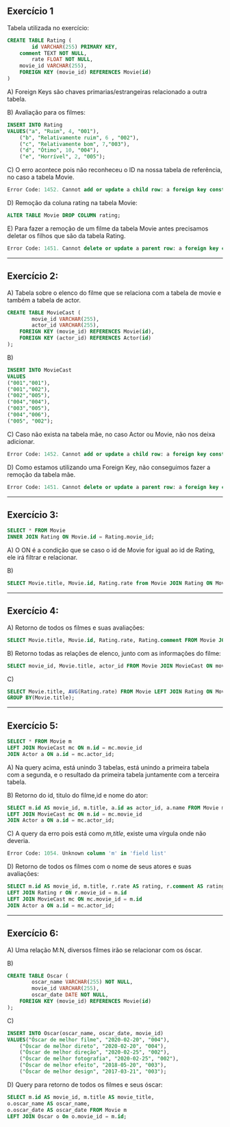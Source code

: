 ## Exercício 1

Tabela utilizada no exercício:

```sql
CREATE TABLE Rating (
		id VARCHAR(255) PRIMARY KEY,
    comment TEXT NOT NULL,
		rate FLOAT NOT NULL,
    movie_id VARCHAR(255),
    FOREIGN KEY (movie_id) REFERENCES Movie(id)
)
```

A) Foreign Keys são chaves primarias/estrangeiras relacionado a outra tabela.

B) Avaliação para os filmes:

```sql
INSERT INTO Rating
VALUES("a", "Ruim", 4, "001"),
	("b", "Relativamente ruim", 6 , "002"),
    ("c", "Relativamente bom", 7,"003"),
    ("d", "Ótimo", 10, "004"),
    ("e", "Horrível", 2, "005");
```

C) O erro acontece pois não reconheceu o ID na nossa tabela de referência, no caso a tabela Movie.

```sql
Error Code: 1452. Cannot add or update a child row: a foreign key constraint fails (`epps-jose-ferreira`.`Rating`, CONSTRAINT `Rating_ibfk_1` FOREIGN KEY (`movie_id`) REFERENCES `Movie` (`id`))
```

D) Remoção da coluna rating na tabela Movie:

```sql
ALTER TABLE Movie DROP COLUMN rating;
```

E) Para fazer a remoção de um filme da tabela Movie antes precisamos deletar os filhos que são da tabela Rating.

```sql
Error Code: 1451. Cannot delete or update a parent row: a foreign key constraint fails (`epps-jose-ferreira`.`Rating`, CONSTRAINT `Rating_ibfk_1` FOREIGN KEY (`movie_id`) REFERENCES `Movie` (`id`))
```

---

## Exercício 2:

A) Tabela sobre o elenco do filme que se relaciona com a tabela de movie e também a tabela de actor.

```sql
CREATE TABLE MovieCast (
		movie_id VARCHAR(255),
		actor_id VARCHAR(255),
    FOREIGN KEY (movie_id) REFERENCES Movie(id),
    FOREIGN KEY (actor_id) REFERENCES Actor(id)
);
```

B)

```sql
INSERT INTO MovieCast
VALUES
("001","001"),
("001","002"),
("002","005"),
("004","004"),
("003","005"),
("004","006"),
("005", "002");
```

C) Caso não exista na tabela mãe, no caso Actor ou Movie, não nos deixa adicionar.

```sql
Error Code: 1452. Cannot add or update a child row: a foreign key constraint fails (`epps-jose-ferreira`.`MovieCast`, CONSTRAINT `MovieCast_ibfk_2` FOREIGN KEY (`actor_id`) REFERENCES `Actor` (`id`))
```

D) Como estamos utilizando uma Foreign Key, não conseguimos fazer a remoção da tabela mãe.

```sql
Error Code: 1451. Cannot delete or update a parent row: a foreign key constraint fails (`epps-jose-ferreira`.`MovieCast`, CONSTRAINT `MovieCast_ibfk_2` FOREIGN KEY (`actor_id`) REFERENCES `Actor` (`id`))
```

---

## Exercício 3:

```sql
SELECT * FROM Movie
INNER JOIN Rating ON Movie.id = Rating.movie_id;
```

A) O ON é a condição que se caso o id de Movie for igual ao id de Rating, ele irá filtrar e relacionar.

B)

```sql
SELECT Movie.title, Movie.id, Rating.rate from Movie JOIN Rating ON Movie.id = Rating.movie_id;
```

---

## Exercício 4:

A) Retorno de todos os filmes e suas avaliações:

```sql
SELECT Movie.title, Movie.id, Rating.rate, Rating.comment FROM Movie JOIN Rating ON Movie.id = Rating.movie_id;
```

B) Retorno todas as relações de elenco, junto com as informações do filme:

```sql
SELECT movie_id, Movie.title, actor_id FROM Movie JOIN MovieCast ON movie_id = MovieCast.movie_id;
```

C)

```sql
SELECT Movie.title, AVG(Rating.rate) FROM Movie LEFT JOIN Rating ON Movie.id = movie_id
GROUP BY(Movie.title);
```

---

## Exercício 5:

```sql
SELECT * FROM Movie m
LEFT JOIN MovieCast mc ON m.id = mc.movie_id
JOIN Actor a ON a.id = mc.actor_id;
```

A) Na query acima, está unindo 3 tabelas, está unindo a primeira tabela com a segunda, e o resultado da primeira tabela juntamente com a terceira tabela.

B) Retorno do id, titulo do filme,id e nome do ator:

```sql
SELECT m.id AS movie_id, m.title, a.id as actor_id, a.name FROM Movie m
LEFT JOIN MovieCast mc ON m.id = mc.movie_id
JOIN Actor a ON a.id = mc.actor_id;
```

C) A query da erro pois está como _m,title_, existe uma vírgula onde não deveria.

```sql
Error Code: 1054. Unknown column 'm' in 'field list'
```

D) Retorno de todos os filmes com o nome de seus atores e suas avaliações:

```sql
SELECT m.id AS movie_id, m.title, r.rate AS rating, r.comment AS rating_coment, a.name as elenco FROM Movie m
LEFT JOIN Rating r ON r.movie_id = m.id
LEFT JOIN MovieCast mc ON mc.movie_id = m.id
JOIN Actor a ON a.id = mc.actor_id;
```

---

## Exercício 6:

A) Uma relação M:N, diversos filmes irão se relacionar com os óscar.

B)

```sql
CREATE TABLE Oscar (
		oscar_name VARCHAR(255) NOT NULL,
		movie_id VARCHAR(255),
        oscar_date DATE NOT NULL,
    FOREIGN KEY (movie_id) REFERENCES Movie(id)
);
```

C)

```sql
INSERT INTO Oscar(oscar_name, oscar_date, movie_id)
VALUES("Óscar de melhor filme", "2020-02-20", "004"),
	("Óscar de melhor direto", "2020-02-20", "004"),
    ("Óscar de melhor direção", "2020-02-25", "002"),
    ("Óscar de melhor fotografia", "2020-02-25", "002"),
    ("Óscar de melhor efeito", "2018-05-20", "003"),
    ("Óscar de melhor design", "2017-03-21", "003");
```

D) Query para retorno de todos os filmes e seus óscar:

```sql
SELECT m.id AS movie_id, m.title AS movie_title,
o.oscar_name AS oscar_name,
o.oscar_date AS oscar_date FROM Movie m
LEFT JOIN Oscar o On o.movie_id = m.id;
```
